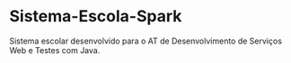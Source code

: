 # Sistema-Escola-Spark

Sistema escolar desenvolvido para o AT de Desenvolvimento de Serviços Web e Testes com Java.
